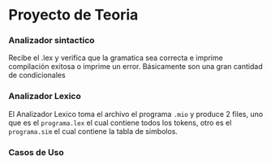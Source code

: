 # Proyecto de Teoria

### Analizador sintactico 
Recibe el .lex y verifica que la gramatica sea correcta e imprime compilación exitosa o imprime un error. Básicamente son una gran cantidad de condicionales

### Analizador Lexico
El Analizador Lexico toma el archivo el programa `.mio` y produce 2 files, uno que es el `programa.lex` el cual contiene todos los tokens, otro es el `programa.sim` el cual contiene la tabla de simbolos.

### Casos de Uso
